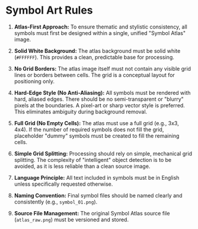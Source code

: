 # Symbol Art Rules

1.  **Atlas-First Approach:** To ensure thematic and stylistic consistency, all symbols must first be designed within a single, unified "Symbol Atlas" image.

2.  **Solid White Background:** The atlas background must be solid white (`#FFFFFF`). This provides a clean, predictable base for processing.

3.  **No Grid Borders:** The atlas image itself must not contain any visible grid lines or borders between cells. The grid is a conceptual layout for positioning only.

4.  **Hard-Edge Style (No Anti-Aliasing):** All symbols must be rendered with hard, aliased edges. There should be no semi-transparent or "blurry" pixels at the boundaries. A pixel-art or sharp vector style is preferred. This eliminates ambiguity during background removal.

5.  **Full Grid (No Empty Cells):** The atlas must use a full grid (e.g., 3x3, 4x4). If the number of required symbols does not fill the grid, placeholder "dummy" symbols must be created to fill the remaining cells.

6.  **Simple Grid Splitting:** Processing should rely on simple, mechanical grid splitting. The complexity of "intelligent" object detection is to be avoided, as it is less reliable than a clean source image.

7.  **Language Principle:** All text included in symbols must be in English unless specifically requested otherwise.

8.  **Naming Convention:** Final symbol files should be named clearly and consistently (e.g., `symbol_01.png`).

9.  **Source File Management:** The original Symbol Atlas source file (`atlas_raw.png`) must be versioned and stored.
